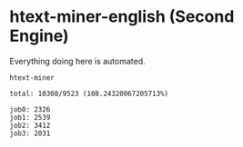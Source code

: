 # htext-miner-english (Second Engine)

Everything doing here is automated.

```
htext-miner

total: 10308/9523 (108.24320067205713%)

job0: 2326
job1: 2539
job2: 3412
job3: 2031
```